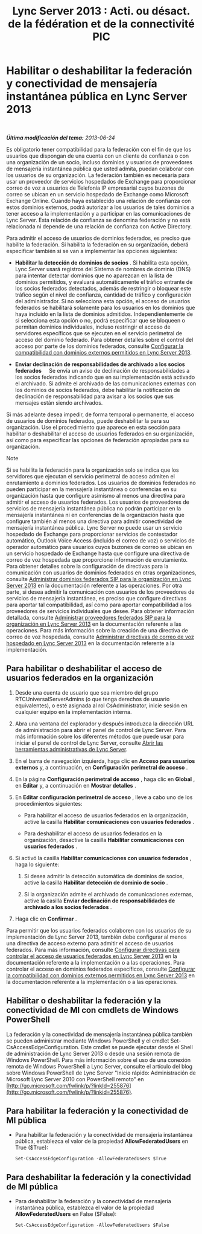 ﻿---
title: "Lync Server 2013 : Acti. ou désact. de la fédération et de la connectivité PIC"
TOCTitle: Habilitar o deshabilitar la federación y conectividad de mensajería instantánea pública
ms:assetid: 8ec58f4b-9f6d-47b4-a187-d18a83fe4577
ms:mtpsurl: https://technet.microsoft.com/es-es/library/Gg182549(v=OCS.15)
ms:contentKeyID: 48275986
ms.date: 01/07/2017
mtps_version: v=OCS.15
ms.translationtype: HT
---

# Habilitar o deshabilitar la federación y conectividad de mensajería instantánea pública en Lync Server 2013

 

_**Última modificación del tema:** 2013-06-24_

Es obligatorio tener compatibilidad para la federación con el fin de que los usuarios que dispongan de una cuenta con un cliente de confianza o con una organización de un socio, incluso dominios y usuarios de proveedores de mensajería instantánea pública que usted admita, puedan colaborar con los usuarios de su organización. La federación también es necesaria para usar un proveedor de servicios hospedados de Exchange para proporcionar correo de voz a usuarios de Telefonía IP empresarial cuyos buzones de correo se ubican en un servicio hospedado de Exchange como Microsoft Exchange Online. Cuando haya establecido una relación de confianza con estos dominios externos, podrá autorizar a los usuarios de tales dominios a tener acceso a la implementación y a participar en las comunicaciones de Lync Server. Esta relación de confianza se denomina federación y no está relacionada ni depende de una relación de confianza con Active Directory.

Para admitir el acceso de usuarios de dominios federados, es preciso que habilite la federación. Si habilita la federación en su organización, deberá especificar también si se van a implementar las opciones siguientes:

  - **Habilitar la detección de dominios de socios** . Si habilita esta opción, Lync Server usará registros del Sistema de nombres de dominio (DNS) para intentar detectar dominios que no aparezcan en la lista de dominios permitidos, y evaluará automáticamente el tráfico entrante de los socios federados detectados, además de restringir o bloquear este tráfico según el nivel de confianza, cantidad de tráfico y configuración del administrador. Si no selecciona esta opción, el acceso de usuarios federados se habilitará solamente para los usuarios en los dominios que haya incluido en la lista de dominios admitidos. Independientemente de si selecciona esta opción o no, podrá especificar que se bloqueen o permitan dominios individuales, incluso restringir el acceso de servidores específicos que se ejecuten en el servicio perimetral de acceso del dominio federado. Para obtener detalles sobre el control del acceso por parte de los dominios federados, consulte [Configurar la compatibilidad con dominios externos permitidos en Lync Server 2013](lync-server-2013-configure-support-for-allowed-external-domains.md).

  - **Enviar declinación de responsabilidades de archivado a los socios federados**     Se envía un aviso de declinación de responsabilidades a los socios federados indicando que en su implementación está activado el archivado. Si admite el archivado de las comunicaciones externas con los dominios de socios federados, debe habilitar la notificación de declinación de responsabilidad para avisar a los socios que sus mensajes están siendo archivados.

Si más adelante desea impedir, de forma temporal o permanente, el acceso de usuarios de dominios federados, puede deshabilitar la para su organización. Use el procedimiento que aparece en esta sección para habilitar o deshabilitar el acceso de usuarios federados en su organización, así como para especificar las opciones de federación apropiadas para su organización.


> [!NOTE]
> Si se habilita la federación para la organización solo se indica que los servidores que ejecutan el servicio perimetral de acceso admiten el enrutamiento a dominios federados. Los usuarios de dominios federados no pueden participar en la mensajería instantánea o conferencias en su organización hasta que configure asimismo al menos una directiva para admitir el acceso de usuarios federados. Los usuarios de proveedores de servicios de mensajería instantánea pública no podrán participar en la mensajería instantánea ni en conferencias de la organización hasta que configure también al menos una directiva para admitir conectividad de mensajería instantánea pública. Lync Server no puede usar un servicio hospedado de Exchange para proporcionar servicios de contestador automático, Outlook Voice Access (incluido el correo de voz) o servicios de operador automático para usuarios cuyos buzones de correo se ubican en un servicio hospedado de Exchange hasta que configure una directiva de correo de voz hospedada que proporcione información de enrutamiento. Para obtener detalles sobre la configuración de directivas para la comunicación con usuarios de dominios federados en otras organizaciones, consulte <A href="lync-server-2013-manage-sip-federated-domains-for-your-organization.md">Administrar dominios federados SIP para la organización en Lync Server 2013</A> en la documentación referente a las operaciones. Por otra parte, si desea admitir la comunicación con usuarios de los proveedores de servicios de mensajería instantánea, es preciso que configure directivas para aportar tal compatibilidad, así como para aportar compatibilidad a los proveedores de servicios individuales que desee. Para obtener información detallada, consulte <A href="lync-server-2013-manage-sip-federated-providers-for-your-organization.md">Administrar proveedores federados SIP para la organización en Lync Server 2013</A> en la documentación referente a las operaciones. Para más información sobre la creación de una directiva de correo de voz hospedada, consulte <A href="lync-server-2013-manage-hosted-voice-mail-policies.md">Administrar directivas de correo de voz hospedado en Lync Server 2013</A> en la documentación referente a la implementación.



## Para habilitar o deshabilitar el acceso de usuarios federados en la organización

1.  Desde una cuenta de usuario que sea miembro del grupo RTCUniversalServerAdmins (o que tenga derechos de usuario equivalentes), o esté asignada al rol CsAdministrator, inicie sesión en cualquier equipo en la implementación interna.

2.  Abra una ventana del explorador y después introduzca la dirección URL de administración para abrir el panel de control de Lync Server. Para más información sobre los diferentes métodos que puede usar para iniciar el panel de control de Lync Server, consulte [Abrir las herramientas administrativas de Lync Server](lync-server-2013-open-lync-server-administrative-tools.md).

3.  En el barra de navegación izquierda, haga clic en **Acceso para usuarios externos** y, a continuación, en **Configuración perimetral de acceso** .

4.  En la página **Configuración perimetral de acceso** , haga clic en **Global** , en **Editar** y, a continuación en **Mostrar detalles** .

5.  En **Editar configuración perimetral de acceso** , lleve a cabo uno de los procedimientos siguientes:
    
      - Para habilitar el acceso de usuarios federados en la organización, active la casilla **Habilitar comunicaciones con usuarios federados** .
    
      - Para deshabilitar el acceso de usuarios federados en la organización, desactive la casilla **Habilitar comunicaciones con usuarios federados** .

6.  Si activó la casilla **Habilitar comunicaciones con usuarios federados** , haga lo siguiente:
    
    1.  Si desea admitir la detección automática de dominios de socios, active la casilla **Habilitar detección de dominio de socio** .
    
    2.  Si la organización admite el archivado de comunicaciones externas, active la casilla **Enviar declinación de responsabilidades de archivado a los socios federados** .

7.  Haga clic en **Confirmar** .

Para permitir que los usuarios federados colaboren con los usuarios de su implementación de Lync Server 2013, también debe configurar al menos una directiva de acceso externo para admitir el acceso de usuarios federados. Para más información, consulte [Configurar directivas para controlar el acceso de usuarios federados en Lync Server 2013](lync-server-2013-configure-policies-to-control-federated-user-access.md) en la documentación referente a la implementación o a las operaciones. Para controlar el acceso en dominios federados específicos, consulte [Configurar la compatibilidad con dominios externos permitidos en Lync Server 2013](lync-server-2013-configure-support-for-allowed-external-domains.md) en la documentación referente a la implementación o a las operaciones.

## Habilitar o deshabilitar la federación y la conectividad de MI con cmdlets de Windows PowerShell

La federación y la conectividad de mensajería instantánea pública también se pueden administrar mediante Windows PowerShell y el cmdlet Set-CsAccessEdgeConfiguration. Este cmdlet se puede ejecutar desde el Shell de administración de Lync Server 2013 o desde una sesión remota de Windows PowerShell. Para más información sobre el uso de una conexión remota de Windows PowerShell a Lync Server, consulte el artículo del blog sobre Windows PowerShell de Lync Server "Inicio rápido: Administración de Microsoft Lync Server 2010 con PowerShell remoto" en [http://go.microsoft.com/fwlink/p/?linkId=255876](http://go.microsoft.com/fwlink/p/?linkid=255876).

## Para habilitar la federación y la conectividad de MI pública

  - Para habilitar la federación y la conectividad de mensajería instantánea pública, establezca el valor de la propiedad **AllowFederatedUsers** en True ($True):
    
        Set-CsAccessEdgeConfiguration -AllowFederatedUsers $True

## Para deshabilitar la federación y la conectividad de MI pública

  - Para deshabilitar la federación y la conectividad de mensajería instantánea pública, establezca el valor de la propiedad **AllowFederatedUsers** en False ($False):
    
        Set-CsAccessEdgeConfiguration -AllowFederatedUsers $False


